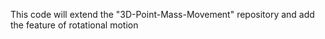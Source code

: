 This code will extend the "3D-Point-Mass-Movement" repository and add the feature of rotational motion
